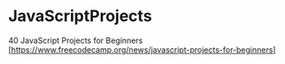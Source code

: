 # JavaScriptProjects
40 JavaScript Projects for Beginners
[https://www.freecodecamp.org/news/javascript-projects-for-beginners]
